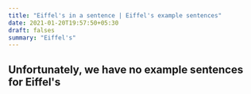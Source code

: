 ```yaml
---
title: "Eiffel's in a sentence | Eiffel's example sentences"
date: 2021-01-20T19:57:50+05:30
draft: falses
summary: "Eiffel's"
---
```

## Unfortunately, we have no example sentences for Eiffel's                 

